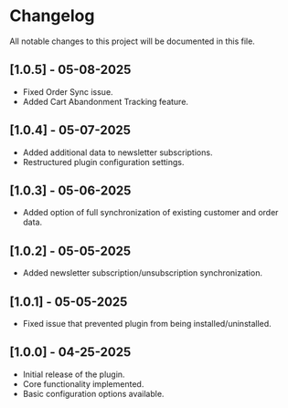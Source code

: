 # Changelog

All notable changes to this project will be documented in this file.

## [1.0.5] - 05-08-2025
- Fixed Order Sync issue.
- Added Cart Abandonment Tracking feature.

## [1.0.4] - 05-07-2025
- Added additional data to newsletter subscriptions.
- Restructured plugin configuration settings.

## [1.0.3] - 05-06-2025
- Added option of full synchronization of existing customer and order data.

## [1.0.2] - 05-05-2025
- Added newsletter subscription/unsubscription synchronization.

## [1.0.1] - 05-05-2025
- Fixed issue that prevented plugin from being installed/uninstalled.

## [1.0.0] - 04-25-2025
- Initial release of the plugin.
- Core functionality implemented.
- Basic configuration options available.
